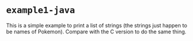 # `example1-java`

This is a simple example to print a list of strings (the strings just happen to be names of Pokemon). Compare with the C version to do the same thing.